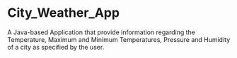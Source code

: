 # City_Weather_App
A Java-based Application that provide information regarding the Temperature, Maximum and Minimum Temperatures, Pressure and Humidity of a city as specified by the user.
